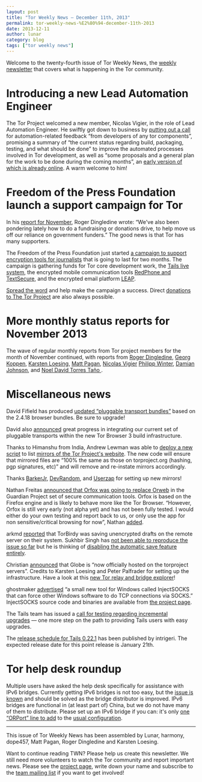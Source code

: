 ```yaml
---
layout: post
title: "Tor Weekly News — December 11th, 2013"
permalink: tor-weekly-news-%E2%80%94-december-11th-2013
date: 2013-12-11
author: lunar
category: blog
tags: ["tor weekly news"]
---
```


Welcome to the twenty-fourth issue of Tor Weekly News, the [weekly newsletter](https://lists.torproject.org/cgi-bin/mailman/listinfo/tor-news) that covers what is happening in the Tor community.

# Introducing a new Lead Automation Engineer

The Tor Project welcomed a new member, Nicolas Vigier, in the role of Lead Automation Engineer. He swiftly got down to business by [putting out a call](https://lists.torproject.org/pipermail/tor-dev/2013-December/005906.html) for automation-related feedback “from developers of any tor components”, promising a summary of “the current status regarding build, packaging, testing, and what should be done” to improve the automated processes involved in Tor development, as well as “some proposals and a general plan for the work to be done during the coming months”, an [early version of which is already online](https://people.torproject.org/~boklm/automation/tor-automation-review.html). A warm welcome to him!

# Freedom of the Press Foundation launch a support campaign for Tor

In his [report for November](https://lists.torproject.org/pipermail/tor-reports/2013-December/000396.html), Roger Dingledine wrote: “We've also been pondering lately how to do a fundraising or donations drive, to help move us off our reliance on government funders.” The good news is that Tor has many supporters.

The Freedom of the Press Foundation just started [a campaign to support encryption tools for journalists](https://pressfreedomfoundation.org/blog/2013/12/freedom-press-foundation-launches-campaign-support-encryption-tools-journalists) that is going to last for two months. The campaign is gathering funds for Tor core development work, the [Tails live system](https://tails.boum.org/), the encrypted mobile communication tools [RedPhone and TextSecure](https://whispersystems.org/), and the encrypted email platform [LEAP](https://leap.se/).

[Spread the word](https://pressfreedomfoundation.org/) and help make the campaign a success. Direct [donations to The Tor Project](https://www.torproject.org/donate/) are also always possible.

# More monthly status reports for November 2013

The wave of regular monthly reports from Tor project members for the month of November continued, with reports from [Roger Dingledine](https://lists.torproject.org/pipermail/tor-reports/2013-December/000396.html), [Georg Koppen](https://lists.torproject.org/pipermail/tor-reports/2013-December/000397.html), [Karsten Loesing](https://lists.torproject.org/pipermail/tor-reports/2013-December/000398.html), [Matt Pagan](https://lists.torproject.org/pipermail/tor-reports/2013-December/000399.html), [Nicolas Vigier](https://lists.torproject.org/pipermail/tor-reports/2013-December/000400.html) [Philipp Winter](https://lists.torproject.org/pipermail/tor-reports/2013-December/000401.html), [Damian Johnson](https://lists.torproject.org/pipermail/tor-reports/2013-December/000402.html), and [Noel David Torres Taño ](https://lists.torproject.org/pipermail/tor-reports/2013-December/000403.html).

# Miscellaneous news

David Fifield has produced [updated “pluggable transport bundles”](https://blog.torproject.org/blog/pluggable-transports-bundles-2418-rc-1-pt1-and-2418-rc-2-pt1-firefox-17011esr) based on the 2.4.18 browser bundles. Be sure to upgrade!

David also [announced](https://lists.torproject.org/pipermail/tor-dev/2013-December/005913.html) great progress in integrating our current set of pluggable transports within the new Tor Browser 3 build infrastructure.

Thanks to Himanshu from India, Andrew Lewman was able to [deploy a new script](https://lists.torproject.org/pipermail/tor-mirrors/2013-December/000394.html) to list [mirrors of the Tor Project's website](https://www.torproject.org/getinvolved/mirrors.html.en). The new code will ensure that mirrored files are “100% the same as those on torproject.org (hashing, pgp signatures, etc)” and will remove and re-instate mirrors accordingly.

Thanks [BarkerJr](https://lists.torproject.org/pipermail/tor-mirrors/2013-October/000381.html), [DevRandom](https://lists.torproject.org/pipermail/tor-mirrors/2013-November/000384.html), and [Userzap](https://lists.torproject.org/pipermail/tor-mirrors/2013-November/000389.html) for setting up new mirrors!

Nathan Freitas [announced that Orfox was going to replace Orweb](https://lists.torproject.org/pipermail/tor-talk/2013-December/031331.html) in the Guardian Project set of secure communication tools. Orfox is based on the Firefox engine and is likely to behave more like the Tor Browser. “However, Orfox is still very early (not alpha yet) and has not been fully tested. I would either do your own testing and report back to us, or only use the app for non sensitive/critical browsing for now”, Nathan [added](https://lists.torproject.org/pipermail/tor-talk/2013-December/031340.html).

arkmd [reported](https://lists.torproject.org/pipermail/tor-dev/2013-December/005901.html) that TorBirdy was saving unencrypted drafts on the remote server on their system. Sukhbir Singh has [not been able to reproduce the issue so far](https://bugs.torproject.org/10309#comment:4) but he is thinking of [disabling the automatic save feature entirely](https://lists.torproject.org/pipermail/tor-dev/2013-December/005903.html).

Christian [announced](https://lists.torproject.org/pipermail/tor-talk/2013-December/031353.html) that Globe is “now officially hosted on the torproject servers”. Credits to Karsten Loesing and Peter Palfrader for setting up the infrastructure. Have a look at this [new Tor relay and bridge explorer](https://globe.torproject.org/)!

ghostmaker [advertised](https://lists.torproject.org/pipermail/tor-dev/2013-December/005908.html) “a small new tool for Windows called InjectSOCKS that can force other Windows software to do TCP connections via SOCKS.” InjectSOCKS source code and binaries are available from [the project page](http://sourceforge.net/projects/injectsocks).

The Tails team has issued a [call for testing regarding incremental upgrades](https://tails.boum.org/news/test_incremental_upgrades/) — one more step on the path to providing Tails users with easy upgrades.

The [release schedule for Tails 0.22.1](https://mailman.boum.org/pipermail/tails-dev/2013-December/004405.html) has been published by intrigeri. The expected release date for this point release is January 21th.

# Tor help desk roundup

Multiple users have asked the help desk specifically for assistance with IPv6 bridges. Currently getting IPv6 bridges is not too easy, but the [issue is known](https://bugs.torproject.org/9127) and should be solved as the bridge distributor is improved. IPv6 bridges are functional in (at least part of) China, but we do not have many of them to distribute. Please set up an IPv6 bridge if you can: it's only [one “ORPort” line to add](https://people.torproject.org/~linus/ipv6-relay-howto.html) to the [usual configuration](https://www.torproject.org/docs/bridges.html.en#RunningABridge).

* * *

This issue of Tor Weekly News has been assembled by Lunar, harmony, dope457, Matt Pagan, Roger Dingledine and Karsten Loesing.

Want to continue reading TWN? Please help us create this newsletter. We still need more volunteers to watch the Tor community and report important news. Please see the [project page](https://trac.torproject.org/projects/tor/wiki/TorWeeklyNews), write down your name and subscribe to the [team mailing list](https://lists.torproject.org/cgi-bin/mailman/listinfo/news-team) if you want to get involved!

